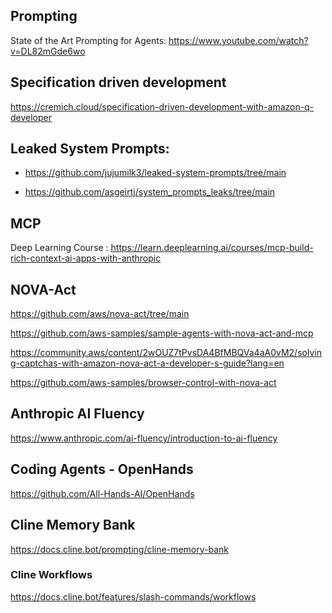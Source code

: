 ## Prompting

State of the Art Prompting for Agents: https://www.youtube.com/watch?v=DL82mGde6wo


## Specification driven development

https://cremich.cloud/specification-driven-development-with-amazon-q-developer

## Leaked System Prompts: 
- https://github.com/jujumilk3/leaked-system-prompts/tree/main

  
- https://github.com/asgeirtj/system_prompts_leaks/tree/main

## MCP

Deep Learning Course :  https://learn.deeplearning.ai/courses/mcp-build-rich-context-ai-apps-with-anthropic



## NOVA-Act

https://github.com/aws/nova-act/tree/main

https://github.com/aws-samples/sample-agents-with-nova-act-and-mcp

https://community.aws/content/2wOUZ7tPvsDA4BfMBQVa4aA0vM2/solving-captchas-with-amazon-nova-act-a-developer-s-guide?lang=en

https://github.com/aws-samples/browser-control-with-nova-act

## Anthropic AI Fluency

https://www.anthropic.com/ai-fluency/introduction-to-ai-fluency

## Coding Agents - OpenHands
https://github.com/All-Hands-AI/OpenHands

## Cline Memory Bank

https://docs.cline.bot/prompting/cline-memory-bank

### Cline Workflows

https://docs.cline.bot/features/slash-commands/workflows
